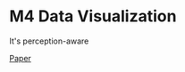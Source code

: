 
# M4 Data Visualization

It's perception-aware

[Paper](https://columbiaviz.github.io/files/papers/m4.pdf)


